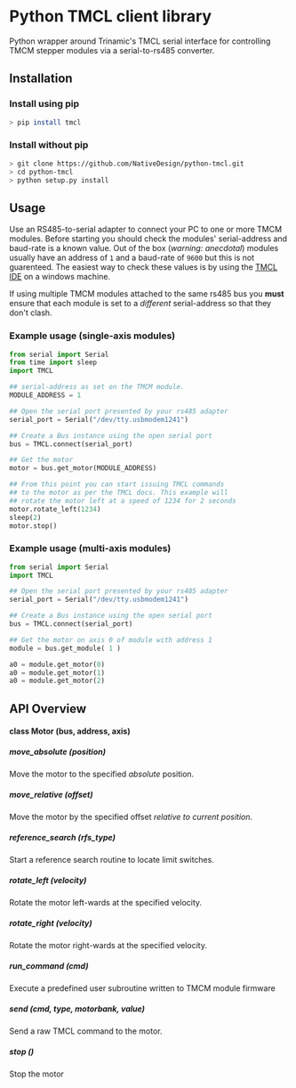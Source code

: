 Python TMCL client library
==========================

Python wrapper around Trinamic's TMCL serial interface for controlling TMCM stepper modules 
via a serial-to-rs485 converter.



Installation
------------

### Install using pip
```sh
> pip install tmcl
```

### Install without pip
```sh
> git clone https://github.com/NativeDesign/python-tmcl.git
> cd python-tmcl
> python setup.py install
```


Usage
-----

Use an RS485-to-serial adapter to connect your PC to one or more TMCM modules.
Before starting you should check the modules' serial-address and baud-rate is 
a known value. Out of the box (_warning: anecdotal_) modules usually have an address
of `1` and a baud-rate of `9600` but this is not guarenteed. The easiest way to check
these values is by using the [TMCL IDE][1] on a windows machine.

If using multiple TMCM modules attached to the same rs485 bus you __must__ ensure that
each module is set to a _different_ serial-address so that they don't clash.


### Example usage (single-axis modules)
```python
from serial import Serial
from time import sleep
import TMCL

## serial-address as set on the TMCM module.
MODULE_ADDRESS = 1

## Open the serial port presented by your rs485 adapter
serial_port = Serial("/dev/tty.usbmodem1241")

## Create a Bus instance using the open serial port
bus = TMCL.connect(serial_port)

## Get the motor
motor = bus.get_motor(MODULE_ADDRESS)

## From this point you can start issuing TMCL commands 
## to the motor as per the TMCL docs. This example will
## rotate the motor left at a speed of 1234 for 2 seconds
motor.rotate_left(1234)
sleep(2)
motor.stop()
```


### Example usage (multi-axis modules)
```python
from serial import Serial
import TMCL

## Open the serial port presented by your rs485 adapter
serial_port = Serial("/dev/tty.usbmodem1241")

## Create a Bus instance using the open serial port
bus = TMCL.connect(serial_port)

## Get the motor on axis 0 of module with address 1
module = bus.get_module( 1 )

a0 = module.get_motor(0)
a0 = module.get_motor(1)
a0 = module.get_motor(2)

```




API Overview
------------


#### class Motor (bus, address, axis)

##### move_absolute (position)
Move the motor to the specified _absolute_ position.

##### move_relative (offset)
Move the motor by the specified offset _relative to current position_.

##### reference_search (rfs_type)
Start a reference search routine to locate limit switches.

##### rotate_left (velocity)
Rotate the motor left-wards at the specified velocity.

##### rotate_right (velocity)
Rotate the motor right-wards at the specified velocity.

##### run_command (cmd)
Execute a predefined user subroutine written to TMCM module firmware

##### send (cmd, type, motorbank, value)
Send a raw TMCL command to the motor. 

##### stop ()
Stop the motor


[1]: https://www.trinamic.com/support/software/tmcl-ide/
